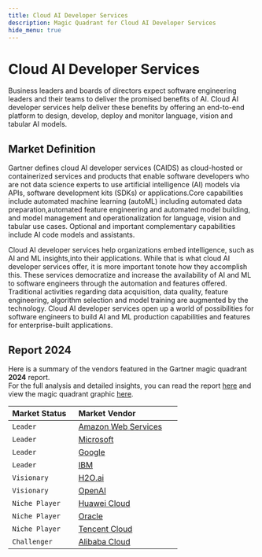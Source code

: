 ```yaml
---
title: Cloud AI Developer Services
description: Magic Quadrant for Cloud AI Developer Services
hide_menu: true
---
```


# Cloud AI Developer Services

Business leaders and boards of directors expect software engineering leaders and their teams to deliver the promised benefits of AI. Cloud AI developer services help deliver these benefits by offering an end-to-end platform to design, develop, deploy and monitor language, vision and tabular AI models.

## Market Definition

Gartner defines cloud AI developer services (CAIDS) as cloud-hosted or containerized services and products that enable software developers who are not data science experts to use artificial intelligence (AI) models via APIs, software development kits (SDKs) or applications.Core capabilities include automated machine learning (autoML) including automated data preparation,automated feature engineering and automated model building, and model management and operationalization for language, vision and tabular use cases. Optional and important complementary capabilities include AI code models and assistants.

Cloud AI developer services help organizations embed intelligence, such as AI and ML insights,into their applications. While that is what cloud AI developer services offer, it is more important tonote how they accomplish this. These services democratize and increase the availability of AI and ML to software engineers through the automation and features offered.
Traditional activities regarding data acquisition, data quality, feature engineering, algorithm selection and model training are augmented by the technology. Cloud AI developer services open up a world of possibilities for software engineers to build AI and ML production capabilities and features for enterprise-built applications.

## Report 2024

Here is a summary of the vendors featured in the Gartner magic quadrant **2024** report. <br/>For the full analysis and detailed insights, you can read the report
<a href="/docs/2024/cloud-ai-developer-services.pdf" target="_blank" rel="noopener noreferrer">here</a>
and view the magic quadrant graphic
<a href="/docs/2024/cloud-ai-developer-services.png" target="_blank" rel="noopener noreferrer">here</a>.

| Market Status   | Market Vendor                                          |
| --------------- | ------------------------------------------------------ |
| `Leader`        | [Amazon Web Services](/vendors/amazon-web-services.md) |
| `Leader`        | [Microsoft](/vendors/microsoft.md)                     |
| `Leader`        | [Google](/vendors/google.md)                           |
| `Leader`        | [IBM](/vendors/ibm.md)                                 |
| `Visionary`     | [H2O.ai](/vendors/h2o.ai.md)                           |
| `Visionary`     | [OpenAI](/vendors/openai.md)                           |
| `Niche Player`  | [Huawei Cloud](/vendors/huawei-cloud.md)               |
| `Niche Player`  | [Oracle](/vendors/oracle.md)                           |
| `Niche Player`  | [Tencent Cloud](/vendors/tencent-cloud.md)             |
| `Challenger`    | [Alibaba Cloud](/vendors/alibaba-cloud.md)             |
